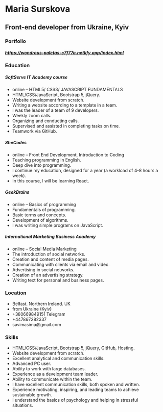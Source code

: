 <!DOCTYPE html>
<html lang="en">
<head>
    <meta charset="UTF-8">
    <meta http-equiv="X-UA-Compatible" content="IE=edge">
    <meta name="viewport" content="width=device-width, initial-scale=1.0">
    <title>Savimasima</title>
    <link rel="stylesheet" href="style.css">
    <link href="https://fonts.googleapis.com/css2?family=Lato:ital,wght@0,100;0,300;0,400;0,700;0,900;1,100;1,300;1,400;1,700;1,900&family=Poppins:wght@300;400;500;700&display=swap" rel="stylesheet">
<link href="https://cdn.jsdelivr.net/npm/bootstrap@5.2.1/dist/css/bootstrap.min.css" rel="stylesheet" integrity="sha384-iYQeCzEYFbKjA/T2uDLTpkwGzCiq6soy8tYaI1GyVh/UjpbCx/TYkiZhlZB6+fzT" crossorigin="anonymous">
</head>
<body>
    <div class="container">
        <div class="hero">
          <h1>Maria Surskova</h1>
          <h2 class="mb-5">
            Front-end developer from Ukraine, Kyiv
          </h2>
        </div>
        <div class="header row justify-content-center">
            <div class="education col-md-6 col-12">
                <h3>Portfolio</h3>
                <h5><a class="portfolio-link" href="https://wondrous-paletas-c7f77a.netlify.app/index.html">https://wondrous-paletas-c7f77a.netlify.app/index.html</a></h5>
                <h3>Education</h3>
                <h5>SoftServe IT Academy course</h5>
                <ul>
                    <li class="education-text">online – HTML5/ CSS3/ JAVASCRIPT FUNDAMENTALS</li>
                    <li>HTML/CSS/JavaScript, Bootstrap 5, jQuery.</li>
                    <li>Website development from scratch.</li>
                    <li>Writing a website according to a template in a team.</li>
                    <li>I was the leader of a team of 9 developers.</li>
                    <li>Weekly zoom calls.</li>
                    <li>Organizing and conducting calls. </li>
                    <li>Supervised and assisted in completing tasks on time.</li>
                    <li>Teamwork via GitHub.</li>
                </ul>
                <h5>SheCodes</h5>
                <ul>
                    <li class="education-text">online – Front End Development, Introduction to Coding</li>
                    <li>Teaching programming in English.</li>
                    <li>Deep dive into programming. </li>
                    <li>I continue my education, designed for a year (a workload of 4-8 hours a week).</li>
                    <li>In this course, I will be learning React.</li>
                </ul>
                <h5>GeekBrains</h5>
                <ul>
                    <li class="education-text">online – Basics of programming</li>
                    <li>Fundamentals of programming.</li>
                    <li>Basic terms and concepts.</li>
                    <li>Development of algorithms.</li>
                    <li>I was writing simple programs on JavaScript.</li>
                </ul>
                <h5>International Marketing Business Academy</h5>
                <ul>
                    <li class="education-text">online – Social Media Marketing</li>
                    <li>The introduction of social networks.</li>
                    <li>Creation and content of media pages.</li>
                    <li>Communicating with clients via email and video.</li>
                    <li>Advertising in social networks.</li>
                    <li>Creation of an advertising strategy.</li>
                    <li>Writing text for personal and business pages.</li>
                </ul>
            </div>
            <div class="skills col-md-3 col-12">
                <h3>Location</h3>
                <ul>
                    <li>Belfast. Northern Ireland. UK</li>
                    <li>from Ukraine (Kyiv)</li>
                    <li>+380669849151 Telegram</li>
                    <li>+447867282337</li>
                    <li>savimasima@gmail.com</li>
                </ul>
                <h3>Skills</h3>
                <ul>
                    <li>HTML/CSS/JavaScript, Bootstrap 5, jQuery, GitHub, Hosting.</li>
                    <li>Website development from scratch.</li>
                    <li>Excellent analytical and communication skills.</li>
                    <li>Advanced PC user.</li>
                    <li>Ability to work with large databases.</li>
                    <li>Experience as a development team leader.</li>
                    <li>Ability to communicate within the team.</li>
                    <li>I have excellent communication skills, both spoken and written.</li>
                    <li>Experience motivating, inspiring, and leading teams to achieve sustainable growth.</li>
                    <li>I understand the basics of psychology and helping in stressful situations.</li>
                </ul>
            </div>
        </div>
    </div> 
<script src="https://cdn.jsdelivr.net/npm/bootstrap@5.2.1/dist/js/bootstrap.bundle.min.js" integrity="sha384-u1OknCvxWvY5kfmNBILK2hRnQC3Pr17a+RTT6rIHI7NnikvbZlHgTPOOmMi466C8" crossorigin="anonymous"></script>   
</body>
</html>
